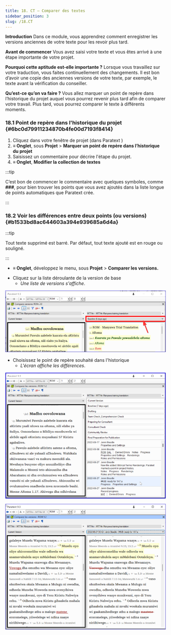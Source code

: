 ```yaml
---
title: 18. CT – Comparer des textes
sidebar_position: 3
slug: /18.CT
---
```




**Introduction** Dans ce module, vous apprendrez comment enregistrer les versions anciennes de votre texte pour les revoir plus tard.


**Avant de commencer** Vous avez saisi votre texte et vous êtes arrivé à une étape importante de votre projet.


**Pourquoi cette aptitude est-elle importante ?** Lorsque vous travaillez sur votre traduction, vous faites continuellement des changements. Il est bon d’avoir une copie des anciennes versions de votre texte, par exemple, le texte avant la vérification du conseiller.


**Qu’est-ce qu’on va faire ?** Vous allez marquer un point de repère dans l’historique du projet auquel vous pourrez revenir plus tard afin de comparer votre travail. Plus tard, vous pourrez comparer le texte à différents moments.


### 18.1 Point de repère dans l'historique du projet {#6bc0d79911234870b4fe00d7193f8414}

1. Cliquez dans votre fenêtre de projet (dans Paratext )
2. **≡ Onglet**, sous **Projet** &gt; **Marquer un point de repère dans l’historique du projet**
3. Saisissez un commentaire pour décrire l'étape du projet.
4. **≡ Onglet**, **Modifier la collection de textes**  

:::tip

C’est bon de commencer le commentaire avec quelques symboles, comme **\#\#\#**, pour bien trouver les points que vous avez ajoutés dans la liste longue de points automatiques que Paratext crée.

:::




### 18.2 Voir les différences entre deux points (ou versions) {#b1533bd8ac644603a394e939685a6d4a}


:::tip

Tout texte supprimé est barré. Par défaut, tout texte ajouté est en rouge ou souligné.

:::



- **≡ Onglet**, développez le menu, sous **Projet** &gt; **Comparer les versions.**

<div class='notion-row'>
<div class='notion-column' style={{width: 'calc((100% - (min(32px, 4vw) * 1)) * 0.5)'}}>

- Cliquez sur la liste déroulante de la version de base
    - _Une liste de versions s'affiche_.

</div><div className='notion-spacer'></div>

<div class='notion-column' style={{width: 'calc((100% - (min(32px, 4vw) * 1)) * 0.5)'}}>


![](./9214547.png)


</div><div className='notion-spacer'></div>
</div>


<div class='notion-row'>
<div class='notion-column' style={{width: 'calc((100% - (min(32px, 4vw) * 1)) * 0.5000000000000001)'}}>

- Choisissez le point de repère souhaité dans l'historique
    - _L'écran affiche les différences_.


</div><div className='notion-spacer'></div>

<div class='notion-column' style={{width: 'calc((100% - (min(32px, 4vw) * 1)) * 0.5)'}}>


![](./1950342118.png)



![](./621740961.png)


</div><div className='notion-spacer'></div>
</div>

